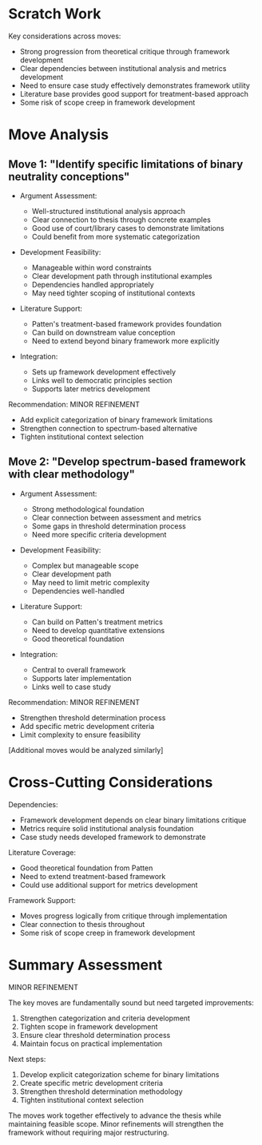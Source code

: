 # Scratch Work
Key considerations across moves:
- Strong progression from theoretical critique through framework development
- Clear dependencies between institutional analysis and metrics development 
- Need to ensure case study effectively demonstrates framework utility
- Literature base provides good support for treatment-based approach
- Some risk of scope creep in framework development

# Move Analysis

## Move 1: "Identify specific limitations of binary neutrality conceptions"
- Argument Assessment:
  - Well-structured institutional analysis approach
  - Clear connection to thesis through concrete examples
  - Good use of court/library cases to demonstrate limitations
  - Could benefit from more systematic categorization

- Development Feasibility:
  - Manageable within word constraints
  - Clear development path through institutional examples
  - Dependencies handled appropriately
  - May need tighter scoping of institutional contexts

- Literature Support:
  - Patten's treatment-based framework provides foundation
  - Can build on downstream value conception
  - Need to extend beyond binary framework more explicitly

- Integration:
  - Sets up framework development effectively
  - Links well to democratic principles section
  - Supports later metrics development

Recommendation: MINOR REFINEMENT
- Add explicit categorization of binary framework limitations
- Strengthen connection to spectrum-based alternative
- Tighten institutional context selection

## Move 2: "Develop spectrum-based framework with clear methodology"
- Argument Assessment:
  - Strong methodological foundation
  - Clear connection between assessment and metrics
  - Some gaps in threshold determination process
  - Need more specific criteria development

- Development Feasibility:
  - Complex but manageable scope
  - Clear development path
  - May need to limit metric complexity
  - Dependencies well-handled

- Literature Support:
  - Can build on Patten's treatment metrics
  - Need to develop quantitative extensions
  - Good theoretical foundation

- Integration:
  - Central to overall framework
  - Supports later implementation
  - Links well to case study

Recommendation: MINOR REFINEMENT
- Strengthen threshold determination process
- Add specific metric development criteria
- Limit complexity to ensure feasibility

[Additional moves would be analyzed similarly]

# Cross-Cutting Considerations

Dependencies:
- Framework development depends on clear binary limitations critique
- Metrics require solid institutional analysis foundation
- Case study needs developed framework to demonstrate

Literature Coverage:
- Good theoretical foundation from Patten
- Need to extend treatment-based framework
- Could use additional support for metrics development

Framework Support:
- Moves progress logically from critique through implementation
- Clear connection to thesis throughout
- Some risk of scope creep in framework development

# Summary Assessment
MINOR REFINEMENT

The key moves are fundamentally sound but need targeted improvements:
1. Strengthen categorization and criteria development
2. Tighten scope in framework development
3. Ensure clear threshold determination process
4. Maintain focus on practical implementation

Next steps:
1. Develop explicit categorization scheme for binary limitations
2. Create specific metric development criteria
3. Strengthen threshold determination methodology
4. Tighten institutional context selection

The moves work together effectively to advance the thesis while maintaining feasible scope. Minor refinements will strengthen the framework without requiring major restructuring.